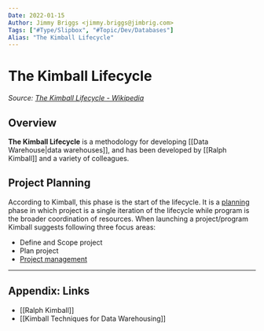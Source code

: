 ```yaml
---
Date: 2022-01-15
Author: Jimmy Briggs <jimmy.briggs@jimbrig.com>
Tags: ["#Type/Slipbox", "#Topic/Dev/Databases"]
Alias: "The Kimball Lifecycle"
---
```


# The Kimball Lifecycle

*Source: [The Kimball Lifecycle - Wikipedia](https://en.wikipedia.org/wiki/The_Kimball_Lifecycle)*

## Overview

**The Kimball Lifecycle** is a methodology for developing [[Data Warehouse|data warehouses]], and has been developed by [[Ralph Kimball]] and a variety of colleagues.

## Project Planning

According to Kimball, this phase is the start of the lifecycle. It is a [planning](https://en.wikipedia.org/wiki/Planning "Planning") phase in which project is a single iteration of the lifecycle while program is the broader coordination of resources. When launching a project/program Kimball suggests following three focus areas:

-   Define and Scope project
-   Plan project
-   [Project management](https://en.wikipedia.org/wiki/Project_management)





***

## Appendix: Links

- [[Ralph Kimball]]
- [[Kimball Techniques for Data Warehousing]]